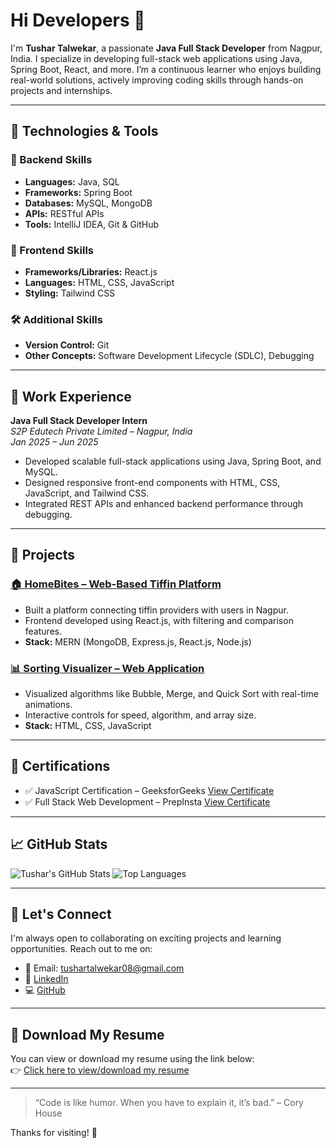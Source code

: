 # Hi Developers 👋

I'm **Tushar Talwekar**, a passionate **Java Full Stack Developer** from Nagpur, India. I specialize in developing full-stack web applications using Java, Spring Boot, React, and more. I’m a continuous learner who enjoys building real-world solutions, actively improving coding skills through hands-on projects and internships.

---

## 🔧 Technologies & Tools

### 🚀 Backend Skills
- **Languages:** Java, SQL  
- **Frameworks:** Spring Boot  
- **Databases:** MySQL, MongoDB  
- **APIs:** RESTful APIs  
- **Tools:** IntelliJ IDEA, Git & GitHub

### 🎨 Frontend Skills
- **Frameworks/Libraries:** React.js  
- **Languages:** HTML, CSS, JavaScript  
- **Styling:** Tailwind CSS  

### 🛠 Additional Skills
- **Version Control:** Git  
- **Other Concepts:** Software Development Lifecycle (SDLC), Debugging  

---

## 💼 Work Experience

**Java Full Stack Developer Intern**  
*S2P Edutech Private Limited – Nagpur, India*  
*Jan 2025 – Jun 2025*  
- Developed scalable full-stack applications using Java, Spring Boot, and MySQL.  
- Designed responsive front-end components with HTML, CSS, JavaScript, and Tailwind CSS.  
- Integrated REST APIs and enhanced backend performance through debugging.

---

## 🚀 Projects

### [🏠 HomeBites – Web-Based Tiffin Platform](https://github.com/tushtalwekar12/homebites-nagpur)
- Built a platform connecting tiffin providers with users in Nagpur.  
- Frontend developed using React.js, with filtering and comparison features.  
- **Stack:** MERN (MongoDB, Express.js, React.js, Node.js)

### [📊 Sorting Visualizer – Web Application](https://github.com/tushtalwekar12/sorting_visualizers)
- Visualized algorithms like Bubble, Merge, and Quick Sort with real-time animations.  
- Interactive controls for speed, algorithm, and array size.  
- **Stack:** HTML, CSS, JavaScript

---

## 📜 Certifications

- ✅ JavaScript Certification – GeeksforGeeks [View Certificate](https://drive.google.com/file/d/1nW7iZgWpb6sVEGDLz8h4GhbBeYFqVv1k/view?usp=drive_link)  
- ✅ Full Stack Web Development – PrepInsta [View Certificate](https://drive.google.com/file/d/1r2mTEAHQY4PZc9TIci-gUGwnz6V-ARgH/view?usp=drive_link)

---

## 📈 GitHub Stats

![Tushar's GitHub Stats](https://github-readme-stats.vercel.app/api?username=tushtalwekar12&show_icons=true&theme=radical)
![Top Languages](https://github-readme-stats.vercel.app/api/top-langs/?username=tushtalwekar12&layout=compact&theme=radical)

---

## 🤝 Let's Connect

I'm always open to collaborating on exciting projects and learning opportunities. Reach out to me on:

- 📧 Email: [tushartalwekar08@gmail.com](mailto:tushartalwekar08@gmail.com)  
- 🔗 [LinkedIn](https://linkedin.com/in/tushar-talwekar-a11890211)  
- 💻 [GitHub](https://github.com/tushtalwekar12)  

---

## 📄 Download My Resume

You can view or download my resume using the link below:  
👉 [Click here to view/download my resume](https://drive.google.com/file/d/1ODTst9CId03_r47hjgeeLfIFGU-yBlzi/view?usp=drive_link)

---

> “Code is like humor. When you have to explain it, it’s bad.” – Cory House

Thanks for visiting! 👋


